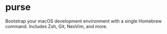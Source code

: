 # purse
Bootstrap your macOS development environment with a single Homebrew command. Includes Zsh, Git, NeoVim, and more.
